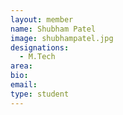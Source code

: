 ```yaml
---
layout: member
name: Shubham Patel
image: shubhampatel.jpg
designations: 
  - M.Tech
area:
bio:
email:
type: student
---
```

